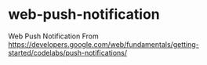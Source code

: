 # web-push-notification
Web Push Notification From https://developers.google.com/web/fundamentals/getting-started/codelabs/push-notifications/
